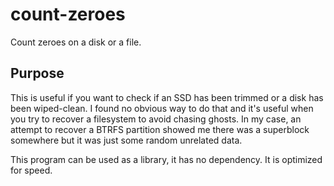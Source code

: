 count-zeroes
============

Count zeroes on a disk or a file.

Purpose
-------

This is useful if you want to check if an SSD has been trimmed or a disk has
been wiped-clean. I found no obvious way to do that and it's useful when you
try to recover a filesystem to avoid chasing ghosts. In my case, an attempt to
recover a BTRFS partition showed me there was a superblock somewhere but it was
just some random unrelated data.

This program can be used as a library, it has no dependency. It is optimized
for speed.
